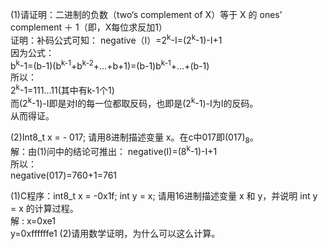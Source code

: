 (1)请证明：二进制的负数（two‘s complement of X）等于 X 的 ones’ complement  ＋ 1（即，X每位求反加1）  
证明：补码公式可知：
    negative（I）=2<sup>k</sup>-I=(2<sup>k</sup>-1)-I+1  
    因为公式：  
    b<sup>k</sup>-1=(b-1)(b<sup>k-1</sup>+b<sup>k-2</sup>+...+b+1)=(b-1)b<sup>k-1</sup>+...+(b-1)  
    所以：  
    2<sup>k</sup>-1=111...11(其中有k-1个1)    
    而(2<sup>k</sup>-1)-I即是对I的每一位都取反码，也即是(2<sup>k</sup>-1)-I为I的反码。  
    从而得证。

(2)Int8_t x = - 017; 请用8进制描述变量 x。在c中017即(017)<sub>8</sub>。  
解：由(1)问中的结论可推出：
    negative(I)=(8<sup>k</sup>-1)-I+1  
    所以：  
    negative(017)=760+1=761  

(1)C程序：int8_t  x = -0x1f;  int y = x;  请用16进制描述变量 x 和 y，并说明 int y = x 的计算过程。   
解 : x=0xe1  
     y=0xffffffe1
(2)请用数学证明，为什么可以这么计算。

